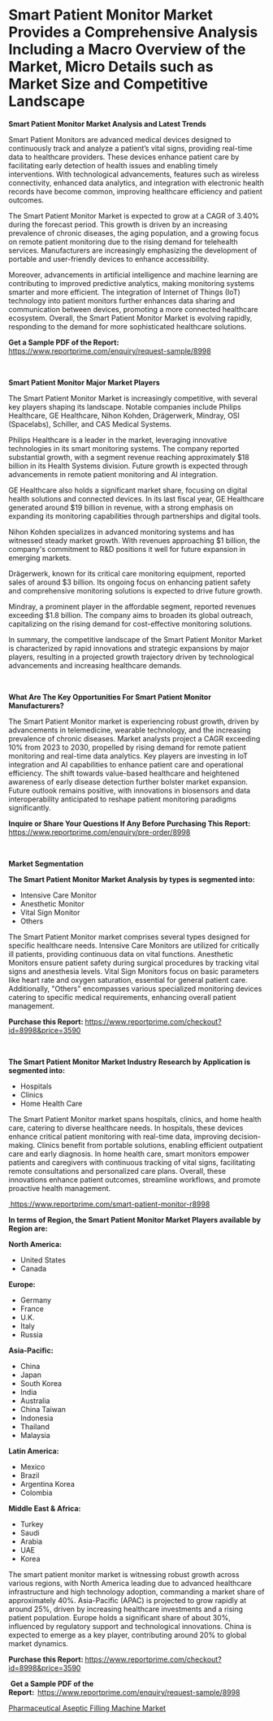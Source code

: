<p><h1>Smart Patient Monitor Market Provides a Comprehensive Analysis Including a Macro Overview of the Market, Micro Details such as Market Size and Competitive Landscape</h1></p><p><strong>Smart Patient Monitor Market Analysis and Latest Trends</strong></p>
<p><p>Smart Patient Monitors are advanced medical devices designed to continuously track and analyze a patient’s vital signs, providing real-time data to healthcare providers. These devices enhance patient care by facilitating early detection of health issues and enabling timely interventions. With technological advancements, features such as wireless connectivity, enhanced data analytics, and integration with electronic health records have become common, improving healthcare efficiency and patient outcomes.</p><p>The Smart Patient Monitor Market is expected to grow at a CAGR of 3.40% during the forecast period. This growth is driven by an increasing prevalence of chronic diseases, the aging population, and a growing focus on remote patient monitoring due to the rising demand for telehealth services. Manufacturers are increasingly emphasizing the development of portable and user-friendly devices to enhance accessibility. </p><p>Moreover, advancements in artificial intelligence and machine learning are contributing to improved predictive analytics, making monitoring systems smarter and more efficient. The integration of Internet of Things (IoT) technology into patient monitors further enhances data sharing and communication between devices, promoting a more connected healthcare ecosystem. Overall, the Smart Patient Monitor Market is evolving rapidly, responding to the demand for more sophisticated healthcare solutions.</p></p>
<p><strong>Get a Sample PDF of the Report:&nbsp;</strong> <a href="https://www.reportprime.com/enquiry/request-sample/8998?utm_campaign=3268&utm_medium=2&utm_source=Github&utm_content=ia&utm_term=20032025&utm_id=smart-patient-monitor">https://www.reportprime.com/enquiry/request-sample/8998</a></p>
<p>&nbsp;</p>
<p><strong>Smart Patient Monitor Major Market Players</strong></p>
<p><p>The Smart Patient Monitor Market is increasingly competitive, with several key players shaping its landscape. Notable companies include Philips Healthcare, GE Healthcare, Nihon Kohden, Drägerwerk, Mindray, OSI (Spacelabs), Schiller, and CAS Medical Systems.</p><p>Philips Healthcare is a leader in the market, leveraging innovative technologies in its smart monitoring systems. The company reported substantial growth, with a segment revenue reaching approximately $18 billion in its Health Systems division. Future growth is expected through advancements in remote patient monitoring and AI integration.</p><p>GE Healthcare also holds a significant market share, focusing on digital health solutions and connected devices. In its last fiscal year, GE Healthcare generated around $19 billion in revenue, with a strong emphasis on expanding its monitoring capabilities through partnerships and digital tools.</p><p>Nihon Kohden specializes in advanced monitoring systems and has witnessed steady market growth. With revenues approaching $1 billion, the company's commitment to R&D positions it well for future expansion in emerging markets.</p><p>Drägerwerk, known for its critical care monitoring equipment, reported sales of around $3 billion. Its ongoing focus on enhancing patient safety and comprehensive monitoring solutions is expected to drive future growth.</p><p>Mindray, a prominent player in the affordable segment, reported revenues exceeding $1.8 billion. The company aims to broaden its global outreach, capitalizing on the rising demand for cost-effective monitoring solutions.</p><p>In summary, the competitive landscape of the Smart Patient Monitor Market is characterized by rapid innovations and strategic expansions by major players, resulting in a projected growth trajectory driven by technological advancements and increasing healthcare demands.</p></p>
<p>&nbsp;</p>
<p><strong>What Are The Key Opportunities For Smart Patient Monitor Manufacturers?</strong></p>
<p><p>The Smart Patient Monitor market is experiencing robust growth, driven by advancements in telemedicine, wearable technology, and the increasing prevalence of chronic diseases. Market analysts project a CAGR exceeding 10% from 2023 to 2030, propelled by rising demand for remote patient monitoring and real-time data analytics. Key players are investing in IoT integration and AI capabilities to enhance patient care and operational efficiency. The shift towards value-based healthcare and heightened awareness of early disease detection further bolster market expansion. Future outlook remains positive, with innovations in biosensors and data interoperability anticipated to reshape patient monitoring paradigms significantly.</p></p>
<p><strong>Inquire or Share Your Questions If Any Before Purchasing This Report:</strong> <a href="https://www.reportprime.com/enquiry/pre-order/8998?utm_campaign=3268&utm_medium=2&utm_source=Github&utm_content=ia&utm_term=20032025&utm_id=smart-patient-monitor">https://www.reportprime.com/enquiry/pre-order/8998</a></p>
<p>&nbsp;</p>
<p><strong>Market Segmentation</strong></p>
<p><strong>The Smart Patient Monitor Market Analysis by types is segmented into:</strong></p>
<p><ul><li>Intensive Care Monitor</li><li>Anesthetic Monitor</li><li>Vital Sign Monitor</li><li>Others</li></ul></p>
<p><p>The Smart Patient Monitor market comprises several types designed for specific healthcare needs. Intensive Care Monitors are utilized for critically ill patients, providing continuous data on vital functions. Anesthetic Monitors ensure patient safety during surgical procedures by tracking vital signs and anesthesia levels. Vital Sign Monitors focus on basic parameters like heart rate and oxygen saturation, essential for general patient care. Additionally, "Others" encompasses various specialized monitoring devices catering to specific medical requirements, enhancing overall patient management.</p></p>
<p><strong>Purchase this Report:&nbsp;</strong><a href="https://www.reportprime.com/checkout?id=8998&price=3590&utm_campaign=3268&utm_medium=2&utm_source=Github&utm_content=ia&utm_term=20032025&utm_id=smart-patient-monitor">https://www.reportprime.com/checkout?id=8998&price=3590</a></p>
<p>&nbsp;</p>
<p><strong>The Smart Patient Monitor Market Industry Research by Application is segmented into:</strong></p>
<p><ul><li>Hospitals</li><li>Clinics</li><li>Home Health Care</li></ul></p>
<p><p>The Smart Patient Monitor market spans hospitals, clinics, and home health care, catering to diverse healthcare needs. In hospitals, these devices enhance critical patient monitoring with real-time data, improving decision-making. Clinics benefit from portable solutions, enabling efficient outpatient care and early diagnosis. In home health care, smart monitors empower patients and caregivers with continuous tracking of vital signs, facilitating remote consultations and personalized care plans. Overall, these innovations enhance patient outcomes, streamline workflows, and promote proactive health management.</p></p>
<p><a href="https://www.reportprime.com/smart-patient-monitor-r8998?utm_campaign=3268&utm_medium=2&utm_source=Github&utm_content=ia&utm_term=20032025&utm_id=smart-patient-monitor">&nbsp;https://www.reportprime.com/smart-patient-monitor-r8998</a></p>
<p><strong>In terms of Region, the Smart Patient Monitor Market Players available by Region are:</strong></p>
<p>
    <p> <strong> North America: </strong>
        <ul>
            <li>United States</li>
            <li>Canada</li>
        </ul>
        </p> 
    <p> <strong> Europe: </strong>
        <ul>
            <li>Germany</li>
            <li>France</li>
            <li>U.K.</li>
            <li>Italy</li>
            <li>Russia</li>
        </ul>
        </p> 
    <p> <strong> Asia-Pacific: </strong>
        <ul>
            <li>China</li>
            <li>Japan</li>
            <li>South Korea</li>
            <li>India</li>
            <li>Australia</li>
            <li>China Taiwan</li>
            <li>Indonesia</li>
            <li>Thailand</li>
            <li>Malaysia</li>
        </ul>
        </p> 
    <p> <strong> Latin America: </strong>
        <ul>
            <li>Mexico</li>
            <li>Brazil</li>
            <li>Argentina Korea</li>
            <li>Colombia</li>
        </ul>
        </p> 
    <p> <strong> Middle East & Africa: </strong>
        <ul>
            <li>Turkey</li>
            <li>Saudi</li>
            <li>Arabia</li>
            <li>UAE</li>
            <li>Korea</li>
        </ul>
    </p>
    </p>
<p><p>The smart patient monitor market is witnessing robust growth across various regions, with North America leading due to advanced healthcare infrastructure and high technology adoption, commanding a market share of approximately 40%. Asia-Pacific (APAC) is projected to grow rapidly at around 25%, driven by increasing healthcare investments and a rising patient population. Europe holds a significant share of about 30%, influenced by regulatory support and technological innovations. China is expected to emerge as a key player, contributing around 20% to global market dynamics.</p></p>
<p><strong>Purchase this Report: </strong><a href="https://www.reportprime.com/checkout?id=8998&price=3590&utm_campaign=3268&utm_medium=2&utm_source=Github&utm_content=ia&utm_term=20032025&utm_id=smart-patient-monitor">https://www.reportprime.com/checkout?id=8998&price=3590</a></p>
<p>&nbsp;<strong>Get a Sample PDF of the Report:&nbsp;&nbsp;</strong><a href="https://www.reportprime.com/enquiry/request-sample/8998?utm_campaign=3268&utm_medium=2&utm_source=Github&utm_content=ia&utm_term=20032025&utm_id=smart-patient-monitor">https://www.reportprime.com/enquiry/request-sample/8998</a></p>
<p><strong></strong></p>
<p><p><a href="https://github.com/ijffseandy/Market-Research-Report-List-1/blob/main/pharmaceutical-aseptic-filling-machine-market.md?utm_campaign=3268&utm_medium=2&utm_source=Github&utm_content=ia&utm_term=20032025&utm_id=smart-patient-monitor">Pharmaceutical Aseptic Filling Machine Market</a></p></p>